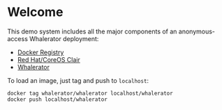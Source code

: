 # Welcome

This demo system includes all the major components of an anonymous-access Whalerator deployment:

- [Docker Registry](https://docs.docker.com/registry/)
- [Red Hat/CoreOS Clair](https://quay.io/repository/coreos/clair?tab=info)
- [Whalerator](https://github.com/digimarc-corp/whalerator)

To load an image, just tag and push to `localhost`:

```{sh}
docker tag whalerator/whalerator localhost/whalerator
docker push localhost/whalerator
```
